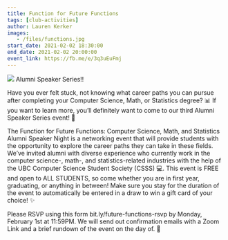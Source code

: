 ```yaml
---
title: Function for Future Functions
tags: [club-activities]
author: Lauren Kerker
images:
   - /files/functions.jpg
start_date: 2021-02-02 18:30:00
end_date: 2021-02-02 20:00:00
event_link: https://fb.me/e/3q3uEuFmj 
---
```

![](/files/functions.jpg)
Alumni Speaker Series!! 


Have you ever felt stuck, not knowing what career paths you can pursue after completing your Computer Science, Math, or Statistics degree? 📊 If you want to learn more, you’ll definitely want to come to our third Alumni Speaker Series event! 🎉



The Function for Future Functions: Computer Science, Math, and Statistics Alumni Speaker Night is a networking event that will provide students with the opportunity to explore the career paths they can take in these fields. We’ve invited alumni with diverse experience who currently work in the computer science-, math-, and statistics-related industries with the help of the UBC Computer Science Student Society (CSSS) 💻. This event is FREE and open to ALL STUDENTS, so come whether you are in first year, graduating, or anything in between! Make sure you stay for the duration of the event to automatically be entered in a draw to win a gift card of your choice! ✨



Please RSVP using this form bit.ly/future-functions-rsvp by Monday, February 1st at 11:59PM. We will send out confirmation emails with a Zoom Link and a brief rundown of the event on the day of. 🤩